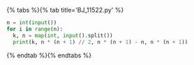 {% tabs %}{% tab title='BJ_11522.py' %}

```py
n = int(input())
for i in range(n):
  k, n = map(int, input().split())
  print(k, n * (n + 1) // 2, n * (n + 1) - n, n * (n + 1))
```

{% endtab %}{% endtabs %}
